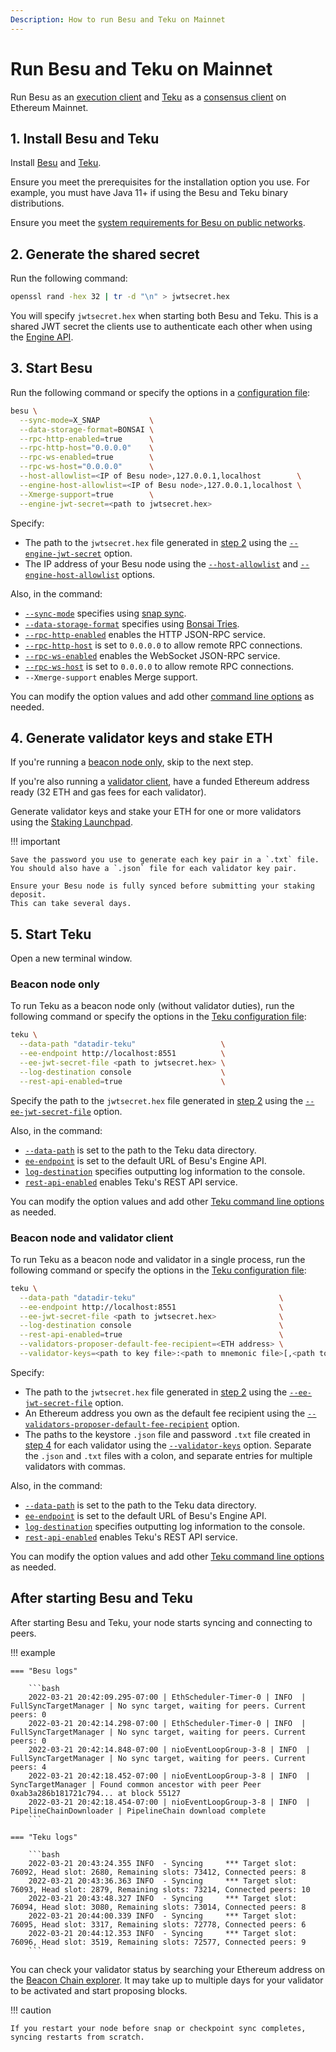 ```yaml
---
Description: How to run Besu and Teku on Mainnet
---
```


# Run Besu and Teku on Mainnet

Run Besu as an [execution client](../concepts/the-merge.md#execution-clients) and
[Teku](https://docs.teku.consensys.net/en/stable/)
as a [consensus client](../concepts/the-merge.md#consensus-clients) on Ethereum Mainnet.

## 1. Install Besu and Teku

Install [Besu](../get-started/install/binary-distribution.md) and
[Teku](https://docs.teku.consensys.net/en/stable/HowTo/Get-Started/Installation-Options/Install-Binaries/).

Ensure you meet the prerequisites for the installation option you use.
For example, you must have Java 11+ if using the Besu and Teku binary distributions.

Ensure you meet the [system requirements for Besu on public networks](../get-started/system-requirements.md).

## 2. Generate the shared secret

Run the following command:

```bash
openssl rand -hex 32 | tr -d "\n" > jwtsecret.hex
```

You will specify `jwtsecret.hex` when starting both Besu and Teku.
This is a shared JWT secret the clients use to authenticate each other when using the
[Engine API](../how-to/use-engine-api.md).

## 3. Start Besu

Run the following command or specify the options in a [configuration file](../how-to/configuration-file.md):

```bash
besu \
  --sync-mode=X_SNAP           \
  --data-storage-format=BONSAI \
  --rpc-http-enabled=true      \
  --rpc-http-host="0.0.0.0"    \
  --rpc-ws-enabled=true        \
  --rpc-ws-host="0.0.0.0"      \
  --host-allowlist=<IP of Besu node>,127.0.0.1,localhost        \
  --engine-host-allowlist=<IP of Besu node>,127.0.0.1,localhost \
  --Xmerge-support=true        \
  --engine-jwt-secret=<path to jwtsecret.hex>
```

Specify:

- The path to the `jwtsecret.hex` file generated in [step 2](#2-generate-the-shared-secret) using
  the [`--engine-jwt-secret`](../reference/cli/options.md#engine-jwt-secret) option.
- The IP address of your Besu node using the [`--host-allowlist`](../reference/cli/options.md#host-allowlist)
  and [`--engine-host-allowlist`](../reference/cli/options.md#engine-host-allowlist) options.

Also, in the command:

- [`--sync-mode`](../reference/cli/options.md#sync-mode) specifies using [snap sync](../get-started/connect/sync-node.md#snap-synchronization).
- [`--data-storage-format`](../reference/cli/options.md#data-storage-format) specifies using [Bonsai Tries](../concepts/data-storage-formats.md#bonsai-tries).
- [`--rpc-http-enabled`](../reference/cli/options.md#rpc-http-enabled) enables the HTTP JSON-RPC
  service.
- [`--rpc-http-host`](../reference/cli/options.md#rpc-http-host) is set to `0.0.0.0` to allow remote
  RPC connections.
- [`--rpc-ws-enabled`](../reference/cli/options.md#rpc-ws-enabled) enables the WebSocket JSON-RPC
  service.
- [`--rpc-ws-host`](../reference/cli/options.md#rpc-ws-host) is set to `0.0.0.0` to allow remote RPC
  connections.
- `--Xmerge-support` enables Merge support.

You can modify the option values and add other [command line options](../reference/cli/options.md)
as needed.

## 4. Generate validator keys and stake ETH

If you're running a [beacon node only](#beacon-node-only), skip to the next step.

If you're also running a [validator client](#beacon-node-and-validator-client), have a funded
Ethereum address ready (32 ETH and gas fees for each validator).

Generate validator keys and stake your ETH for one or more validators using the
[Staking Launchpad](https://launchpad.ethereum.org/en/).

!!! important

    Save the password you use to generate each key pair in a `.txt` file.
    You should also have a `.json` file for each validator key pair.

    Ensure your Besu node is fully synced before submitting your staking deposit.
    This can take several days.

## 5. Start Teku

Open a new terminal window.

### Beacon node only

To run Teku as a beacon node only (without validator duties), run the following command or specify the
options in the [Teku configuration file]:

```bash
teku \
  --data-path "datadir-teku"                   \
  --ee-endpoint http://localhost:8551          \
  --ee-jwt-secret-file <path to jwtsecret.hex> \
  --log-destination console                    \
  --rest-api-enabled=true                      \
```

Specify the path to the `jwtsecret.hex` file generated in [step 2](#2-generate-the-shared-secret) using
the [`--ee-jwt-secret-file`](https://docs.teku.consensys.net/en/stable/Reference/CLI/CLI-Syntax/#ee-jwt-secret-file)
option.

Also, in the command:

- [`--data-path`](https://docs.teku.consensys.net/en/latest/Reference/CLI/CLI-Syntax/#data-base-path-data-path)
  is set to the path to the Teku data directory.
- [`ee-endpoint`](https://docs.teku.consensys.net/en/latest/Reference/CLI/CLI-Syntax/#ee-endpoint)
  is set to the default URL of Besu's Engine API.
- [`log-destination`](https://docs.teku.consensys.net/en/latest/Reference/CLI/CLI-Syntax/#log-destination)
  specifies outputting log information to the console.
- [`rest-api-enabled`](https://docs.teku.consensys.net/en/latest/Reference/CLI/CLI-Syntax/#rest-api-enabled)
  enables Teku's REST API service.

You can modify the option values and add other [Teku command line options] as needed.

### Beacon node and validator client

To run Teku as a beacon node and validator in a single process, run the following command or specify
the options in the [Teku configuration file]:

```bash
teku \
  --data-path "datadir-teku"                                \
  --ee-endpoint http://localhost:8551                       \
  --ee-jwt-secret-file <path to jwtsecret.hex>              \
  --log-destination console                                 \
  --rest-api-enabled=true                                   \
  --validators-proposer-default-fee-recipient=<ETH address> \
  --validator-keys=<path to key file>:<path to mnemonic file>[,<path to key file>:<path to mnemonic file>,...] \
```

Specify:

- The path to the `jwtsecret.hex` file generated in [step 2](#2-generate-the-shared-secret) using the
  [`--ee-jwt-secret-file`](https://docs.teku.consensys.net/en/stable/Reference/CLI/CLI-Syntax/#ee-jwt-secret-file) option.
- An Ethereum address you own as the default fee recipient using the
  [`--validators-proposer-default-fee-recipient`](https://docs.teku.consensys.net/en/stable/Reference/CLI/CLI-Syntax/#validators-proposer-default-fee-recipient)
  option.
- The paths to the keystore `.json` file and password `.txt` file created in
  [step 4](#4-generate-validator-keys-and-stake-eth) for each validator using the
  [`--validator-keys`](https://docs.teku.consensys.net/en/stable/Reference/CLI/CLI-Syntax/#validator-keys) option.
  Separate the `.json` and `.txt` files with a colon, and separate entries for multiple validators with commas.

Also, in the command:

- [`--data-path`](https://docs.teku.consensys.net/en/latest/Reference/CLI/CLI-Syntax/#data-base-path-data-path)
  is set to the path to the Teku data directory.
- [`ee-endpoint`](https://docs.teku.consensys.net/en/latest/Reference/CLI/CLI-Syntax/#ee-endpoint)
  is set to the default URL of Besu's Engine API.
- [`log-destination`](https://docs.teku.consensys.net/en/latest/Reference/CLI/CLI-Syntax/#log-destination)
  specifies outputting log information to the console.
- [`rest-api-enabled`](https://docs.teku.consensys.net/en/latest/Reference/CLI/CLI-Syntax/#rest-api-enabled)
  enables Teku's REST API service.

You can modify the option values and add other [Teku command line options] as needed.

## After starting Besu and Teku

After starting Besu and Teku, your node starts syncing and connecting to peers.

!!! example

    === "Besu logs"

        ```bash
        2022-03-21 20:42:09.295-07:00 | EthScheduler-Timer-0 | INFO  | FullSyncTargetManager | No sync target, waiting for peers. Current peers: 0
        2022-03-21 20:42:14.298-07:00 | EthScheduler-Timer-0 | INFO  | FullSyncTargetManager | No sync target, waiting for peers. Current peers: 0
        2022-03-21 20:42:14.848-07:00 | nioEventLoopGroup-3-8 | INFO  | FullSyncTargetManager | No sync target, waiting for peers. Current peers: 4
        2022-03-21 20:42:18.452-07:00 | nioEventLoopGroup-3-8 | INFO  | SyncTargetManager | Found common ancestor with peer Peer 0xab3a286b181721c794... at block 55127
        2022-03-21 20:42:18.454-07:00 | nioEventLoopGroup-3-8 | INFO  | PipelineChainDownloader | PipelineChain download complete
        ```

    === "Teku logs"

        ```bash
        2022-03-21 20:43:24.355 INFO  - Syncing     *** Target slot: 76092, Head slot: 2680, Remaining slots: 73412, Connected peers: 8
        2022-03-21 20:43:36.363 INFO  - Syncing     *** Target slot: 76093, Head slot: 2879, Remaining slots: 73214, Connected peers: 10
        2022-03-21 20:43:48.327 INFO  - Syncing     *** Target slot: 76094, Head slot: 3080, Remaining slots: 73014, Connected peers: 8
        2022-03-21 20:44:00.339 INFO  - Syncing     *** Target slot: 76095, Head slot: 3317, Remaining slots: 72778, Connected peers: 6
        2022-03-21 20:44:12.353 INFO  - Syncing     *** Target slot: 76096, Head slot: 3519, Remaining slots: 72577, Connected peers: 9
        ```

You can check your validator status by searching your Ethereum address on the [Beacon Chain explorer](https://beaconcha.in/).
It may take up to multiple days for your validator to be activated and start proposing blocks.

!!! caution

    If you restart your node before snap or checkpoint sync completes, syncing restarts from scratch.

<!--links-->

[Teku configuration file]: https://docs.teku.consensys.net/en/latest/HowTo/Configure/Use-Configuration-File/
[Teku command line options]: https://docs.teku.consensys.net/en/latest/Reference/CLI/CLI-Syntax/
